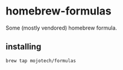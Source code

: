 # homebrew-formulas
Some (mostly vendored) homebrew formula.

## installing

`brew tap mojotech/formulas`